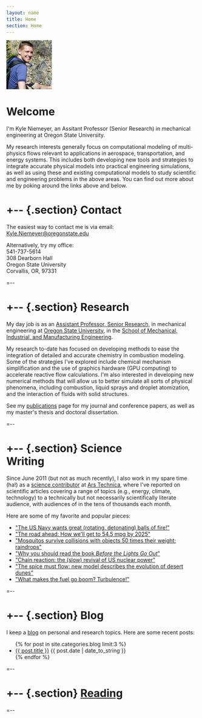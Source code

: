 ```yaml
---
layout: name
title: Home
section: Home
---
```


<img class='inset right' src='/images/cropped-kyle-niemeyer.jpg' title='Kyle Niemeyer' alt='Photo of Kyle Niemeyer hiking in the Rocky Mountains' width='120px' />

Welcome
=======

I'm Kyle Niemeyer, an Assitant Professor (Senior Research) in mechanical engineering at Oregon State University.

My research interests generally focus on computational modeling of multi-physics flows relevant to applications in aerospace, transportation, and energy systems. This includes both developing new tools and strategies to integrate accurate physical models into practical engineering simulations, as well as using these and existing computational models to study scientific and engineering problems in the above areas.
You can find out more about me by poking around the links above and below.  

+--	{.section}
Contact
========

The easiest way to contact me is via email:  
<Kyle.Niemeyer@oregonstate.edu>  

Alternatively, try my office:  
541-737-5614  
308 Dearborn Hall  
Oregon State University  
Corvallis, OR, 97331

=--

+--	{.section}
Research
========

My day job is as an [Assistant Professor, Senior Research,](/work) in mechanical engineering at [Oregon State University](http://oregonstate.edu/), in the [School of Mechanical, Industrial, and Manufacturing Engineering](http://mime.oregonstate.edu).  

My research to-date has focused on developing methods to ease the integration of detailed and accurate chemistry in combustion modeling. Some of the strategies I've explored include chemical mechanism simplification and the use of graphics hardware (GPU computing) to accelerate reactive flow calculations. I'm also interested in developing new numerical methods that will allow us to better simulate all sorts of physical phenomena, including combustion, liquid sprays and droplet atomization, and the interaction of fluids with solid structures.  

See my [publications](/work/pubs) page for my journal and conference papers, as well as my master's thesis and doctoral dissertation.  

=--

+-- {.section}
Science <br/> Writing
===============

Since June 2011 (but not as much recently), I also work in my spare time (ha!) as a [science contributor][kylears] at [Ars Technica][ars], where I've reported on scientific articles covering a range of topics (e.g., energy, climate, technology) to a technically but not necessarily scientifically literate audience, with audiences of in the tens of thousands each month.

Here are some of my favorite and popular pieces:

- ["The US Navy wants great (rotating, detonating) balls of fire!"](http://arstechnica.com/science/2012/11/the-us-navy-wants-great-rotating-detonating-balls-of-fire/)
- ["The road ahead: How we'll get to 54.5 mpg by 2025"](http://arstechnica.com/features/2012/10/the-road-ahead-how-well-get-to-54-5-mpg-by-2025/)
- ["Mosquitos survive collisions with objects 50 times their weight: raindrops"](http://arstechnica.com/science/2012/06/mosquitos-survive-collisions-with-objects-50-times-their-weight-raindrops/)
- ["Why you should read the book _Before the Lights Go Out_"](http://arstechnica.com/science/2012/04/why-you-should-read-the-book-before-the-lights-go-out/)
- ["Chain reaction: the (slow) revival of US nuclear power"](http://arstechnica.com/science/2012/03/chain-reaction-the-slow-revival-of-us-nuclear-power/)
- ["The spice must flow: new model describes the evolution of desert dunes"](http://arstechnica.com/science/2012/02/the-spice-must-flow-describing-the-evolution-of-desert-dunes/)
- ["What makes the fuel go boom? Turbulence!"](http://arstechnica.com/science/2011/07/what-makes-the-fuel-go-boom-turbulence/)

=--

+-- {.section}
Blog
=====
I keep a [blog](/blog/) on personal and research topics. Here are some recent posts:

<ul class="compact recent">
  {% for post in site.categories.blog limit:3 %}
  <li>
    <a href="{{ post.url }}">{{ post.title }}</a>
    <span class="date">{{ post.date | date_to_string }}</span>
  </li>
  {% endfor %}
</ul>
=--

+-- {.section}
[Reading](http://www.goodreads.com/kyleniemeyer)
==============================================

<style type="text/css" media="screen">
.gr_grid_container { /* customize grid container div here. eg: width: 500px; */ } 
  .gr_grid_book_container { /* customize book cover container div here */ 
    float: left; 
    width: 39px; 
    height: 60px; 
    padding: 0px 0px;
    overflow: hidden;
  }
</style>
<script type="text/javascript" src="http://www.goodreads.com/review/grid_widget/1983734.Kyle's%20currently-reading%20book%20list?cover_size=small&amp;hide_link=&amp;hide_title=true&amp;num_books=10&amp;order=a&amp;shelf=currently-reading&amp;sort=date_added&amp;widget_id=1349672197" charset="utf-8"> </script>

=--

[kylears]: http://arstechnica.com/author/kyle-niemeyer/
[ars]: http://arstechnica.com/